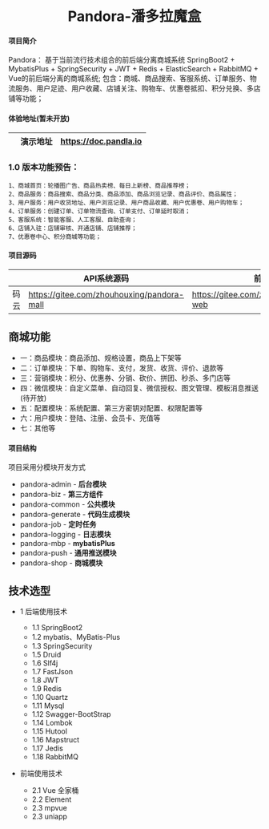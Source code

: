 <h1 style="text-align: center">Pandora-潘多拉魔盒</h1>

#### 项目简介
Pandora：
    基于当前流行技术组合的前后端分离商城系统
    SpringBoot2 + MybatisPlus + SpringSecurity + JWT + Redis + ElasticSearch + RabbitMQ + Vue的前后端分离的商城系统; 
    包含：商城、商品搜索、客服系统、订单服务、物流服务、用户足迹、用户收藏、店铺关注、购物车、优惠卷抵扣、积分兑换、多店铺等功能；

#### 体验地址(暂未开放)
|     |   演示地址  |    https://doc.pandla.io  |
|---  |--- | --- |


### 1.0 版本功能预告：
    1、商城首页：轮播图广告、商品热卖榜、每日上新榜、商品推荐榜；
    2、商品服务：商品搜索、商品分类、商品添加、商品浏览记录、商品评价、商品属性；
    3、用户服务：用户收货地址、用户浏览记录、用户商品收藏、用户优惠卷、用户购物车；
    4、订单服务：创建订单、订单物流查询、订单支付、订单延时取消；
    5、客服系统：智能客服、人工客服、自助查询；
    6、店铺入驻：店铺审核、开通店铺、店铺推荐；
    7、优惠卷中心、积分商城等功能；

#### 项目源码
|     |  API系统源码 |   前端源码  |
|---  |--- | --- |
|   码云  |  https://gitee.com/zhouhouxing/pandora-mall  | https://gitee.com/zhouhouxing/pandora-web |


## 商城功能
* 一：商品模块：商品添加、规格设置，商品上下架等
* 二：订单模块：下单、购物车、支付，发货、收货、评价、退款等
* 三：营销模块：积分、优惠券、分销、砍价、拼团、秒杀、多门店等
* 四：微信模块：自定义菜单、自动回复、微信授权、图文管理、模板消息推送(待开放)
* 五：配置模块：系统配置、第三方密钥对配置、权限配置等
* 六：用户模块：登陆、注册、会员卡、充值等
* 七：其他等

#### 项目结构
项目采用分模块开发方式
- pandora-admin         - **后台模块**
- pandora-biz           - **第三方组件**
- pandora-common        - **公共模块**
- pandora-generate      - **代码生成模块**
- pandora-job           - **定时任务**
- pandora-logging       - **日志模块**
- pandora-mbp           - **mybatisPlus**
- pandora-push          - **通用推送模块**
- pandora-shop          - **商城模块**


## 技术选型
* 1 后端使用技术
    * 1.1 SpringBoot2
    * 1.2 mybatis、MyBatis-Plus
    * 1.3 SpringSecurity
    * 1.5 Druid
    * 1.6 Slf4j
    * 1.7 FastJson
    * 1.8 JWT
    * 1.9 Redis
    * 1.10 Quartz
    * 1.11 Mysql
    * 1.12 Swagger-BootStrap
    * 1.14 Lombok
    * 1.15 Hutool
    * 1.16 Mapstruct
	* 1.17 Jedis
	* 1.18 RabbitMQ
        
* 前端使用技术
    * 2.1 Vue 全家桶
    * 2.2 Element
    * 2.3 mpvue
    * 2.3 uniapp

